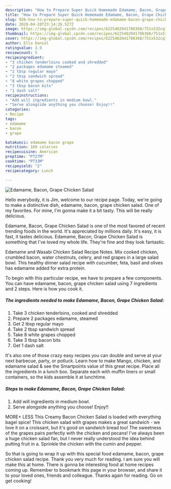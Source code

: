 ```yaml
---
description: "How to Prepare Super Quick Homemade Edamame, Bacon, Grape Chicken Salad"
title: "How to Prepare Super Quick Homemade Edamame, Bacon, Grape Chicken Salad"
slug: 926-how-to-prepare-super-quick-homemade-edamame-bacon-grape-chicken-salad
date: 2020-04-20T23:14:26.527Z
image: https://img-global.cpcdn.com/recipes/6225482041786368/751x532cq70/edamame-bacon-grape-chicken-salad-recipe-main-photo.jpg
thumbnail: https://img-global.cpcdn.com/recipes/6225482041786368/751x532cq70/edamame-bacon-grape-chicken-salad-recipe-main-photo.jpg
cover: https://img-global.cpcdn.com/recipes/6225482041786368/751x532cq70/edamame-bacon-grape-chicken-salad-recipe-main-photo.jpg
author: Ella Daniel
ratingvalue: 3.9
reviewcount: 5
recipeingredient:
- "3 chicken tenderloins cooked and shredded"
- "2 packages edamame steamed"
- "2 tbsp regular mayo"
- "2 tbsp sandwich spread"
- "8 white grapes chopped"
- "3 tbsp bacon bits"
- "1 dash salt"
recipeinstructions:
- "Add will ingredients in medium bowl."
- "Serve alongside anything you choose! Enjoy!!"
categories:
- Recipe
tags:
- edamame
- bacon
- grape

katakunci: edamame bacon grape 
nutrition: 169 calories
recipecuisine: American
preptime: "PT27M"
cooktime: "PT33M"
recipeyield: "2"
recipecategory: Lunch

---
```



![Edamame, Bacon, Grape Chicken Salad](https://img-global.cpcdn.com/recipes/6225482041786368/751x532cq70/edamame-bacon-grape-chicken-salad-recipe-main-photo.jpg)

Hello everybody, it is Jim, welcome to our recipe page. Today, we're going to make a distinctive dish, edamame, bacon, grape chicken salad. One of my favorites. For mine, I'm gonna make it a bit tasty. This will be really delicious.

Edamame, Bacon, Grape Chicken Salad is one of the most favored of recent trending foods in the world. It's appreciated by millions daily. It's easy, it is fast, it tastes delicious. Edamame, Bacon, Grape Chicken Salad is something that I've loved my whole life. They're fine and they look fantastic.

Edamame and Wasabi Chicken Salad Recipe Notes. Mix cooked chicken, crumbled bacon, water chestnuts, celery, and red grapes in a large salad bowl. This healthy dinner salad recipe with cucumber, feta, basil and olives has edamame added for extra protein.


To begin with this particular recipe, we have to prepare a few components. You can have edamame, bacon, grape chicken salad using 7 ingredients and 2 steps. Here is how you cook it.

<!--inarticleads1-->

##### The ingredients needed to make Edamame, Bacon, Grape Chicken Salad:

1. Take 3 chicken tenderloins, cooked and shredded
1. Prepare 2 packages edamame, steamed
1. Get 2 tbsp regular mayo
1. Take 2 tbsp sandwich spread
1. Take 8 white grapes chopped
1. Take 3 tbsp bacon bits
1. Get 1 dash salt


It&#39;s also one of those crazy easy recipes you can double and serve at your next barbecue, party, or potluck. Learn how to make Mango, chicken, and edamame salad &amp; see the Smartpoints value of this great recipe. Place all the ingredients in a lunch box. Separate each with muffin liners or small containers, so the kids assemble it at lunchtime. 

<!--inarticleads2-->

##### Steps to make Edamame, Bacon, Grape Chicken Salad:

1. Add will ingredients in medium bowl.
1. Serve alongside anything you choose! Enjoy!!


MORE+ LESS This Creamy Bacon Chicken Salad is loaded with everything bagel spice! This chicken salad with grapes makes a great sandwich - we love it on a croissant, but it&#39;s good on sandwich bread too! The sweetness of the grapes pairs perfectly with the chicken and pecans! I&#39;ve always been a huge chicken salad fan, but I never really understood the idea behind putting fruit in a. Sprinkle the chicken with the cumin and pepper. 

So that is going to wrap it up with this special food edamame, bacon, grape chicken salad recipe. Thank you very much for reading. I am sure you will make this at home. There is gonna be interesting food at home recipes coming up. Remember to bookmark this page in your browser, and share it to your loved ones, friends and colleague. Thanks again for reading. Go on get cooking!
